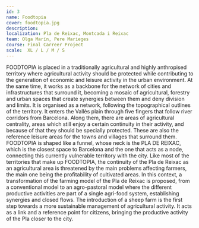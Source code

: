 ```yaml
---
id: 3
name: Foodtopia
cover: foodtopia.jpg
description: 
localization: Pla de Reixac, Montcada i Reixac
team: Olga Marín, Pere Marieges
course: Final Carreer Project
scale:  XL / L / M / S
---
```


FOODTOPIA is placed in a traditionally agricultural and highly anthropised territory where agricultural activity should be protected while contributing to the generation of economic and leisure activity in the urban environment. At the same time, it works as a backbone for the network of cities and infrastructures that surround it, becoming a mosaic of agricultural, forestry and urban spaces that create synergies between them and deny division and limits. It is organised as a network, following the topographical outlines of the territory. It enters the Vallès plain through five fingers that follow river corridors from Barcelona. Along them, there are areas of agricultural centrality, areas which still enjoy a certain continuity in their activity, and because of that they should be specially protected. These are also the reference leisure areas for the towns and villages that surround them. FOODTOPIA is shaped like a funnel, whose neck is the PLA DE REIXAC, which is the closest space to Barcelona and the one that acts as a node, connecting this currently vulnerable territory with the city. Like most of the territories that make up FOODTOPIA, the continuity of the Pla de Reixac as an agricultural area is threatened by the main problems affecting farmers, the main one being the profitability of cultivated areas. In this context, a transformation of the farming model of the Pla de Reixac is proposed, from a conventional model to an agro-pastoral model where the different productive activities are part of a single agri-food system, establishing synergies and closed flows. The introduction of a sheep farm is the first step towards a more sustainable management of agricultural activity. It acts as a link and a reference point for citizens, bringing the productive activity of the Pla closer to the city.
